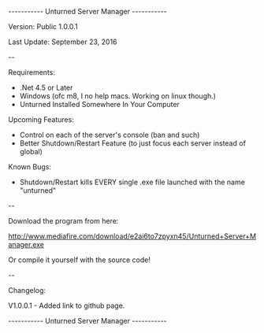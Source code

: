 ----------- Unturned Server Manager -----------

Version: Public 1.0.0.1

Last Update: September 23, 2016

--

Requirements:

* .Net 4.5 or Later
* Windows (ofc m8, I no help macs. Working on linux though.)
* Unturned Installed Somewhere In Your Computer


Upcoming Features:

* Control on each of the server's console (ban and such)
* Better Shutdown/Restart Feature (to just focus each server instead of global)

Known Bugs:

* Shutdown/Restart kills EVERY single .exe file launched with the name "unturned"

--

Download the program from here:

http://www.mediafire.com/download/e2ai6to7zpyxn45/Unturned+Server+Manager.exe

Or compile it yourself with the source code!

--

Changelog:

V1.0.0.1 - Added link to github page.

----------- Unturned Server Manager -----------
